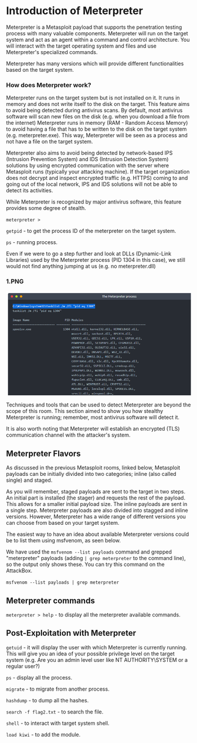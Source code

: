 
# Introduction of Meterpreter

Meterpreter is a Metasploit payload that supports the penetration testing process with many valuable components. Meterpreter will run on the target system and act as an agent within a command and control architecture. You will interact with the target operating system and files and use Meterpreter's specialized commands.

Meterpreter has many versions which will provide different functionalities based on the target system.

### How does Meterpreter work?

Meterpreter runs on the target system but is not installed on it. It runs in memory and does not write itself to the disk on the target. This feature aims to avoid being detected during antivirus scans. By default, most antivirus software will scan new files on the disk (e.g. when you download a file from the internet) Meterpreter runs in memory (RAM - Random Access Memory) to avoid having a file that has to be written to the disk on the target system (e.g. meterpreter.exe). This way, Meterpreter will be seen as a process and not have a file on the target system.

Meterpreter also aims to avoid being detected by network-based IPS (Intrusion Prevention System) and IDS (Intrusion Detection System) solutions by using encrypted communication with the server where Metasploit runs (typically your attacking machine). If the target organization does not decrypt and inspect encrypted traffic (e.g. HTTPS) coming to and going out of the local network, IPS and IDS solutions will not be able to detect its activities.

While Meterpreter is recognized by major antivirus software, this feature provides some degree of stealth.

`meterpreter >`

`getpid` - to get the process ID of the meterpreter on the target system.

`ps` - running process.

Even if we were to go a step further and look at DLLs (Dynamic-Link Libraries) used by the Meterpreter process (PID 1304 in this case), we still would not find anything jumping at us (e.g. no meterpreter.dll)

### 1.PNG

![App Screenshot](https://github.com/rohit00712/Jr-Penetration-Tester/blob/main/Metasploit/3.%20Metasploit-Meterpreter/images/1.PNG)

Techniques and tools that can be used to detect Meterpreter are beyond the scope of this room. This section aimed to show you how stealthy Meterpreter is running; remember, most antivirus software will detect it.

It is also worth noting that Meterpreter will establish an encrypted (TLS) communication channel with the attacker's system.

## Meterpreter Flavors
As discussed in the previous Metasploit rooms, linked below, Metasploit payloads can be initially divided into two categories; inline (also called single) and staged.

As you will remember, staged payloads are sent to the target in two steps. An initial part is installed (the stager) and requests the rest of the payload. This allows for a smaller initial payload size. The inline payloads are sent in a single step. Meterpreter payloads are also divided into stagged and inline versions. However, Meterpreter has a wide range of different versions you can choose from based on your target system. 

The easiest way to have an idea about available Meterpreter versions could be to list them using msfvenom, as seen below. 

We have used the `msfvenom --list payloads` command and grepped "meterpreter" payloads (adding `| grep meterpreter` to the command line), so the output only shows these. You can try this command on the AttackBox. 

`msfvenom --list payloads | grep meterpreter`

## Meterpreter commands

`meterpreter > help` - to display all the meterpreter available commands.

## Post-Exploitation with Meterpreter

`getuid` -  it will display the user with which Meterpreter is currently running. This will give you an idea of your possible privilege level on the target system (e.g. Are you an admin level user like NT AUTHORITY\SYSTEM or a regular user?)

`ps` - display all the process.

`migrate` - to migrate from another process.

`hashdump` - to dump all the hashes.

`search -f flag2.txt` - to search the file.

`shell` - to interact with target system shell.

`load kiwi` - to add the module.

